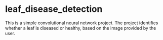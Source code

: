 # leaf_disease_detection
This is a simple convolutional neural network project. The project identifies whether a leaf is diseased or healthy, based on the image provided by the user.
